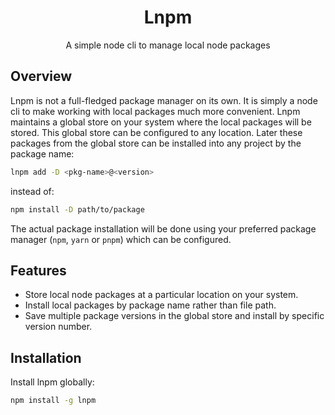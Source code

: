 <h1 align="center">
  Lnpm
</h1>

<p align="center">
  A simple node cli to manage local node packages
</p>

## Overview

Lnpm is not a full-fledged package manager on its own. It is simply a node cli to make working with local packages much more convenient. Lnpm maintains a global store on your system where the local packages will be stored. This global store can be configured to any location. Later these packages from the global store can be installed into any project by the package name:

```bash
lnpm add -D <pkg-name>@<version>
```

instead of:

```bash
npm install -D path/to/package
```

The actual package installation will be done using your preferred package manager (`npm`, `yarn` or `pnpm`) which can be configured.

## Features

- Store local node packages at a particular location on your system.
- Install local packages by package name rather than file path.
- Save multiple package versions in the global store and install by specific version number.

## Installation

Install lnpm globally:

```bash
npm install -g lnpm
```
